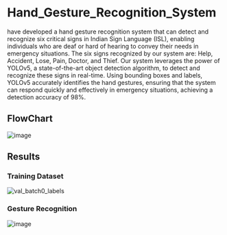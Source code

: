 # Hand_Gesture_Recognition_System
have developed a hand gesture recognition system that can detect and recognize six critical signs in Indian Sign Language (ISL), enabling individuals who are deaf or hard of hearing to convey their needs in emergency situations. The six signs recognized by our system are: Help, Accident, Lose, Pain, Doctor, and Thief. Our system leverages the power of YOLOv5, a state-of-the-art object detection algorithm, to detect and recognize these signs in real-time. Using bounding boxes and labels, YOLOv5 accurately identifies the hand gestures, ensuring that the system can respond quickly and effectively in emergency situations, achieving a detection accuracy of 98%. 

## FlowChart
![image](https://github.com/user-attachments/assets/6a16ae6a-9cf9-460b-9e57-a9024c9df073)

## Results
  ### Training Dataset
  ![val_batch0_labels](https://github.com/user-attachments/assets/67366368-ad31-420f-ae44-15509dd79628)

  ### Gesture Recognition
  ![image](https://github.com/user-attachments/assets/9067bb7a-26b0-4a2c-a850-5229db2033f8)

